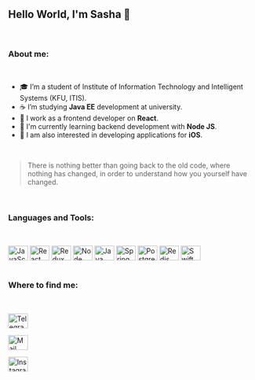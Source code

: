 ## Hello World, I'm Sasha 👋

</br>

### About me: 

</br>

- 🎓 I’m a student of Institute of Information Technology and Intelligent Systems (KFU, ITIS).
- ☕ I’m studying **Java EE** development at university.
- 💼 I work as a frontend developer on **React**. 
- 🔭 I'm currently learning backend development with **Node JS**.
- 🤔 I am also interested in developing applications for **iOS**.

</br>

> There is nothing better than going back to the old code, where nothing has changed, in order to understand how you yourself have changed.

</br>

### Languages and Tools: 

</br>
<p align="left">
<img align="center" src="https://cdn.jsdelivr.net/npm/simple-icons@3.0.1/icons/javascript.svg" alt="JavaScript" height="30" width="40" />

<img align="center" src="https://cdn.jsdelivr.net/npm/simple-icons@3.0.1/icons/react.svg" alt="React" height="30" width="40" />

<img align="center" src="https://cdn.jsdelivr.net/npm/simple-icons@3.0.1/icons/redux.svg" alt="Redux" height="30" width="40" />

<img align="center" src="https://cdn.jsdelivr.net/npm/simple-icons@3.0.1/icons/node-dot-js.svg" alt="Node" height="30" width="40" />

<img align="center" src="https://cdn.jsdelivr.net/npm/simple-icons@3.0.1/icons/java.svg" alt="Java" height="30" width="40" />

<img align="center" src="https://cdn.jsdelivr.net/npm/simple-icons@3.0.1/icons/spring.svg" alt="Spring" height="30" width="40" />

<img align="center" src="https://cdn.jsdelivr.net/npm/simple-icons@3.0.1/icons/postgresql.svg" alt="Postgresql" height="30" width="40" />

<img align="center" src="https://cdn.jsdelivr.net/npm/simple-icons@3.0.1/icons/redis.svg" alt="Redis" height="30" width="40" />

<img align="center" src="https://cdn.jsdelivr.net/npm/simple-icons@3.0.1/icons/swift.svg" alt="Swift" height="30" width="40" />

</br>
</br>

### Where to find me: 

</br>
<p align="left">
<a href="https://t.me/arealsanya"><img align="center" src="https://cdn.jsdelivr.net/npm/simple-icons@3.0.1/icons/telegram.svg" alt="Telegram" height="30" width="40" /></a>

<a href="mailto:sashamorozova01@mail.ru"><img align="center" src="https://cdn.jsdelivr.net/npm/simple-icons@3.0.1/icons/mail-dot-ru.svg" alt="Mail" height="30" width="40" /></a>

<a href="https://instagram.com/morozova.al"><img align="center" src="https://cdn.jsdelivr.net/npm/simple-icons@3.0.1/icons/instagram.svg" alt="Instagram" height="30" width="40" /></a>



